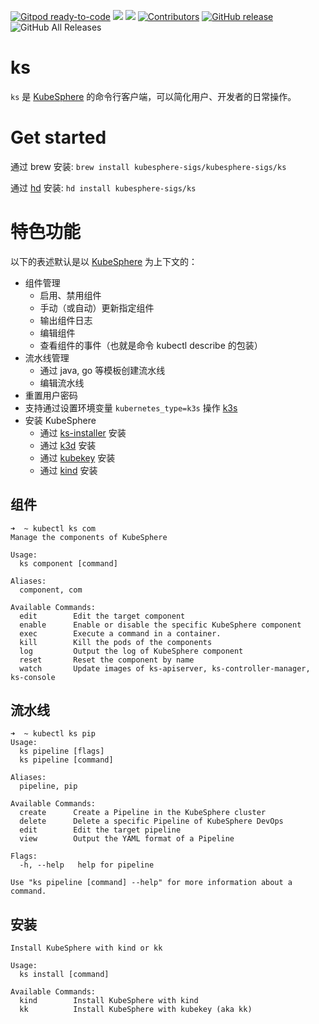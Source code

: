 [![Gitpod ready-to-code](https://img.shields.io/badge/Gitpod-ready--to--code-blue?logo=gitpod)](https://gitpod.io/#https://github.com/LinuxSuRen/ks)
[![](https://goreportcard.com/badge/kubesphere-sigs/ks)](https://goreportcard.com/report/kubesphere-sigs/ks)
[![](http://img.shields.io/badge/godoc-reference-5272B4.svg?style=flat-square)](https://godoc.org/github.com/kubesphere-sigs/ks)
[![Contributors](https://img.shields.io/github/contributors/kubesphere-sigs/ks.svg)](https://github.com/kubesphere-sigs/ks/graphs/contributors)
[![GitHub release](https://img.shields.io/github/release/kubesphere-sigs/ks.svg?label=release)](https://github.com/kubesphere-sigs/ks/releases/latest)
![GitHub All Releases](https://img.shields.io/github/downloads/kubesphere-sigs/ks/total)

# ks

`ks` 是 [KubeSphere](https://github.com/kubesphere/kubesphere) 的命令行客户端，可以简化用户、开发者的日常操作。

# Get started

通过 brew 安装: `brew install kubesphere-sigs/kubesphere-sigs/ks`

通过 [hd](https://github.com/kubesphere-sigs/http-downloader) 安装: `hd install kubesphere-sigs/ks`

# 特色功能

以下的表述默认是以 [KubeSphere](https://github.com/kubesphere/kubesphere) 为上下文的：

* 组件管理
  * 启用、禁用组件
  * 手动（或自动）更新指定组件
  * 输出组件日志
  * 编辑组件
  * 查看组件的事件（也就是命令 kubectl describe 的包装）
* 流水线管理
  * 通过 java, go 等模板创建流水线
  * 编辑流水线
* 重置用户密码
* 支持通过设置环境变量 `kubernetes_type=k3s` 操作 [k3s](https://github.com/k3s-io/k3s) 
* 安装 KubeSphere
  * 通过 [ks-installer](https://github.com/kubesphere/ks-installer) 安装
  * 通过 [k3d](https://github.com/rancher/k3d) 安装
  * 通过 [kubekey](https://github.com/kubesphere/kubekey) 安装
  * 通过 [kind](https://github.com/kubernetes-sigs/kind) 安装

## 组件

```
➜  ~ kubectl ks com
Manage the components of KubeSphere

Usage:
  ks component [command]

Aliases:
  component, com

Available Commands:
  edit        Edit the target component
  enable      Enable or disable the specific KubeSphere component
  exec        Execute a command in a container.
  kill        Kill the pods of the components
  log         Output the log of KubeSphere component
  reset       Reset the component by name
  watch       Update images of ks-apiserver, ks-controller-manager, ks-console
```

## 流水线

```
➜  ~ kubectl ks pip
Usage:
  ks pipeline [flags]
  ks pipeline [command]

Aliases:
  pipeline, pip

Available Commands:
  create      Create a Pipeline in the KubeSphere cluster
  delete      Delete a specific Pipeline of KubeSphere DevOps
  edit        Edit the target pipeline
  view        Output the YAML format of a Pipeline

Flags:
  -h, --help   help for pipeline

Use "ks pipeline [command] --help" for more information about a command.
```

## 安装

```
Install KubeSphere with kind or kk

Usage:
  ks install [command]

Available Commands:
  kind        Install KubeSphere with kind
  kk          Install KubeSphere with kubekey (aka kk)
```
